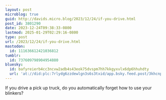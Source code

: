 ```yaml
---
layout: post
microblog: true
guid: http://davids.micro.blog/2023/12/24/if-you-drive.html
post_id: 3801290
date: 2023-12-24T09:38:33-0800
lastmod: 2025-01-29T02:29:16-0800
type: post
url: /2023/12/24/if-you-drive.html
mastodon:
  id: 111636612421036812
tumblr:
  id: 737609798904954880
bluesky:
  id: bafyreierb4cc3ncvw2adb4s43eok75dvspm7hh7kkgyxvlx6dp6hhuhdty
  url: 'at://did:plc:7rlydg6zzdewlgn3s6s3txid/app.bsky.feed.post/3khcnpthkl72o'
---
```

<p>If you drive a pick up truck, do you automatically forget how to use your blinkers?</p>
